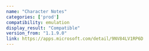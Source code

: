 ```yaml
---
name: "Character Notes"
categories: ['prod']
compatibility: emulation
display_result: "Compatible"
version_from: "1.1.9.0"
link: https://apps.microsoft.com/detail/9NV84LV1RP6D
---
```


